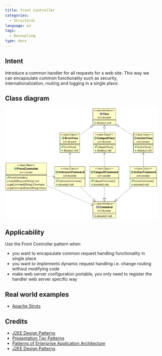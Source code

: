 ```yaml
---
title: Front Controller
categories:
  - Structural
language: en
tags:
  - Decoupling
type: docs
---
```


## Intent
Introduce a common handler for all requests for a web site. This
way we can encapsulate common functionality such as security,
internationalization, routing and logging in a single place.

## Class diagram
![alt text](./etc/front-controller.png "Front Controller")

## Applicability
Use the Front Controller pattern when

* you want to encapsulate common request handling functionality in single place
* you want to implements dynamic request handling i.e. change routing without modifying code
* make web server configuration portable, you only need to register the handler web server specific way

## Real world examples

* [Apache Struts](https://struts.apache.org/)

## Credits

* [J2EE Design Patterns](https://www.amazon.com/gp/product/0596004273/ref=as_li_tl?ie=UTF8&camp=1789&creative=9325&creativeASIN=0596004273&linkCode=as2&tag=javadesignpat-20&linkId=48d37c67fb3d845b802fa9b619ad8f31)
* [Presentation Tier Patterns](http://www.javagyan.com/tutorials/corej2eepatterns/presentation-tier-patterns)
* [Patterns of Enterprise Application Architecture](https://www.amazon.com/gp/product/0321127420/ref=as_li_tl?ie=UTF8&camp=1789&creative=9325&creativeASIN=0321127420&linkCode=as2&tag=javadesignpat-20&linkId=d9f7d37b032ca6e96253562d075fcc4a)
* [J2EE Design Patterns](https://www.amazon.com/gp/product/0596004273/ref=as_li_tl?ie=UTF8&camp=1789&creative=9325&creativeASIN=0596004273&linkCode=as2&tag=javadesignpat-20&linkId=f27d2644fbe5026ea448791a8ad09c94)
